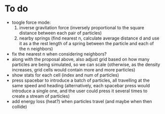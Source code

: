 

# To do

- toogle force mode:
  1. inverse gravitation force (inversely proportional to the square distance between each pair of particles)
  2. nearby springs (find nearest n, calculate average distance d and use it as a the rest length of a spring between
     the particle and each of the n neighbors)
- fix the nearest n when considering neighbors?
- along with the proposal above, also adjust grid based on how many particles are being simulated, so we can scale
  (otherwise, as the density increases, grid cells would contain more and more particles)
- show stats for each cell (index and num of particles)
- press spacebar to introduce a batch of particles, all travelling at the same speed and heading
  (alternatively, each spacebar press would introduce a single one, and the user could press it several times to create
   a stream of particles)
- add energy loss (heat?) when particles travel (and maybe when then collide)
